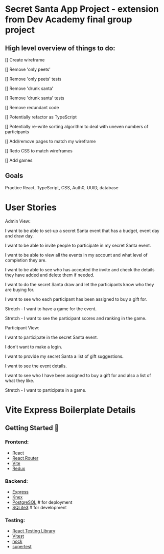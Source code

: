 # Secret Santa App Project - extension from Dev Academy final group project

## High level overview of things to do:
[] Create wireframe

[] Remove 'only peets'

[] Remove 'only peets' tests

[] Remove 'drunk santa'

[] Remove 'drunk santa' tests

[] Remove redundant code

[] Potentially refactor as TypeScript

[] Potentially re-write sorting algorithm to deal with uneven numbers of participants

[] Add/remove pages to match my wireframe

[] Redo CSS to match wireframes

[] Add games

## Goals

Practice React, TypeScript, CSS, Auth0, UUID, database

# User Stories

Admin View:

I want to be able to set-up a secret Santa event that has a budget, event day and draw day.

I want to be able to invite people to participate in my secret Santa event.

I want to be able to view all the events in my account and what level of completion they are.

I want to be able to see who has accepted the invite and check the details they have added and delete them if needed.

I want to do the secret Santa draw and let the participants know who they are buying for.

I want to see who each participant has been assigned to buy a gift for.

Stretch - I want to have a game for the event.

Stretch - I want to see the participant scores and ranking in the game.


Participant View:

I want to participate in the secret Santa event.

I don't want to make a login.

I want to provide my secret Santa a list of gift suggestions.

I want to see the event details.

I want to see who I have been assigned to buy a gift for and also a list of what they like.

Stretch - I want to participate in a game.


# Vite Express Boilerplate Details

## Getting Started 🍌

### Frontend:

- [React](https://beta.reactjs.org/)
- [React Router](https://reactrouter.com/)
- [Vite](https://vitejs.dev/)
- [Redux](https://redux.js.org/)

### Backend:

- [Express](https://expressjs.com/)
- [Knex](http://knexjs.org/)
- [PostgreSQL](https://www.postgresql.org/) # for deployment
- [SQLite3](https://www.sqlite.org/index.html) # for development

### Testing:

- [React Testing Library](https://testing-library.com/docs/react-testing-library/intro/)
- [Vitest](https://vitest.dev/)
- [nock](https://github.com/nock/nock)
- [supertest](https://github.com/visionmedia/supertest)
